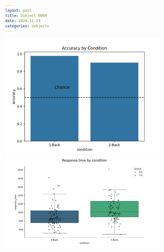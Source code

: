 ```yaml
---
layout: post
title: Subject 9004
date: 2024-11-23
categories: subjects
---
```


![](data/9004/run-26/9004_ATS_acc.png)
![](data/9004/run-26/9004_ATS_rt.png)
